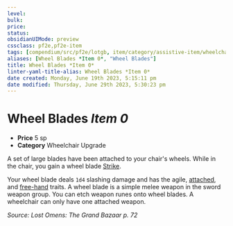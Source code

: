 ```yaml
---
level:
bulk:
price:
status:
obsidianUIMode: preview
cssclass: pf2e,pf2e-item
tags: [compendium/src/pf2e/lotgb, item/category/assistive-item/wheelchair-upgrade]
aliases: [Wheel Blades *Item 0*, "Wheel Blades"]
title: Wheel Blades *Item 0*
linter-yaml-title-alias: Wheel Blades *Item 0*
date created: Monday, June 19th 2023, 5:15:11 pm
date modified: Thursday, June 29th 2023, 5:30:23 pm
---
```


# Wheel Blades *Item 0*

- **Price** 5 sp
- **Category** Wheelchair Upgrade

A set of large blades have been attached to your chair's wheels. While in the chair, you gain a wheel blade [Strike](rules/actions/strike.md).

Your wheel blade deals `1d4` slashing damage and has the agile, [attached](rules/traits/attached.md), and [free-hand](rules/traits/free-hand.md) traits. A wheel blade is a simple melee weapon in the sword weapon group. You can etch weapon runes onto wheel blades. A wheelchair can only have one attached weapon.

*Source: Lost Omens: The Grand Bazaar p. 72*
